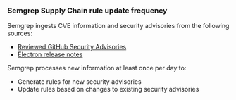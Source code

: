 ### Semgrep Supply Chain rule update frequency

Semgrep ingests CVE information and security advisories from the following sources:

- [<i class="fas fa-external-link fa-xs"></i> Reviewed GitHub Security Advisories](https://github.com/advisories?query=type%3Areviewed)
- [<i class="fas fa-external-link fa-xs"></i> Electron release notes](https://releases.electronjs.org/releases/stable)

Semgrep processes new information at least once per day to:

* Generate rules for new security advisories
* Update rules based on changes to existing security advisories
